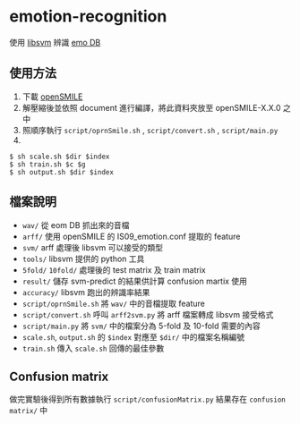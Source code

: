 # emotion-recognition
使用 [libsvm](https://www.csie.ntu.edu.tw/~cjlin/libsvm/) 辨識 [emo DB](http://emodb.bilderbar.info/docu/)

## 使用方法
1. 下載 [openSMILE](http://audeering.com/technology/opensmile/)
2. 解壓縮後並依照 document 進行編譯，將此資料夾放至 openSMILE-X.X.0 之中
3. 照順序執行 `script/oprnSmile.sh` , `script/convert.sh` , `script/main.py`
4. 
```
$ sh scale.sh $dir $index
$ sh train.sh $c $g
$ sh output.sh $dir $index
```

## 檔案說明
- `wav/` 從 eom DB 抓出來的音檔
- `arff/` 使用 openSMILE 的 IS09\_emotion.conf 提取的 feature
- `svm/` arff 處理後 libsvm 可以接受的類型
- `tools/` libsvm 提供的 python 工具
- `5fold/` `10fold/` 處理後的 test matrix 及 train matrix
- `result/` 儲存 svm-predict 的結果供計算 confusion martix 使用
- `accuracy/` libsvm 跑出的辨識率結果
- `script/oprnSmile.sh` 將 `wav/` 中的音檔提取 feature
- `script/convert.sh` 呼叫 `arff2svm.py` 將 arff 檔案轉成 libsvm 接受格式
- `script/main.py` 將 `svm/` 中的檔案分為 5-fold 及 10-fold 需要的內容
- `scale.sh`, `output.sh` 的 `$index` 對應至 `$dir/` 中的檔案名稱編號
- `train.sh` 傳入 `scale.sh` 回傳的最佳參數

## Confusion matrix
做完實驗後得到所有數據執行 `script/confusionMatrix.py` 結果存在 `confusion matrix/` 中

